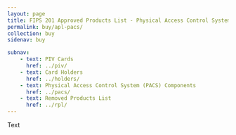 ```yaml
---
layout: page
title: FIPS 201 Approved Products List - Physical Access Control System Components
permalink: buy/apl-pacs/
collection: buy
sidenav: buy

subnav:
    - text: PIV Cards
      href: ../piv/
    - text: Card Holders
      href: ../holders/
    - text: Physical Access Control System (PACS) Components
      href: ../pacs/
    - text: Removed Products List
      href: ../rpl/
---
```


Text
